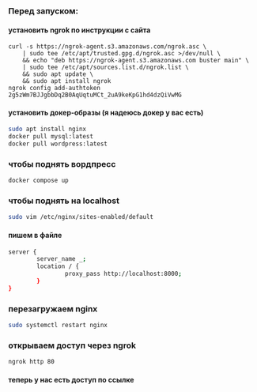 ### Перед запуском:
#### установить ngrok по инструкции с сайта
``` shell
curl -s https://ngrok-agent.s3.amazonaws.com/ngrok.asc \
	| sudo tee /etc/apt/trusted.gpg.d/ngrok.asc >/dev/null \
	&& echo "deb https://ngrok-agent.s3.amazonaws.com buster main" \
	| sudo tee /etc/apt/sources.list.d/ngrok.list \
	&& sudo apt update \
	&& sudo apt install ngrok
ngrok config add-authtoken 2g5zWm7BJJgbbDq2B0AqUqtuMCt_2uA9keKpG1hd4dzQiVwMG
```
#### установить докер-образы (я надеюсь докер у вас есть)
```bash
sudo apt install nginx
docker pull mysql:latest
docker pull wordpress:latest

```

### чтобы поднять вордпресс

```bash
docker compose up
```

### чтобы поднять на localhost
```bash
sudo vim /etc/nginx/sites-enabled/default
```

#### пишем в файле
```bash
server {
        server_name _;
        location / {
                proxy_pass http://localhost:8000;
        }       
}       
```


### перезагружаем nginx
```bash
sudo systemctl restart nginx 
```
### открываем доступ через ngrok
```bash
ngrok http 80
```

#### теперь у нас есть доступ по ссылке
